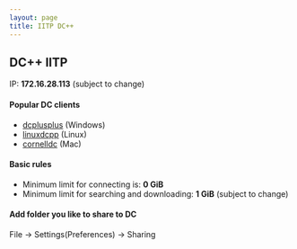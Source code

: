 ```yaml
---
layout: page
title: IITP DC++
---
```


## DC++ IITP

IP: **172.16.28.113** (subject to change) 

#### Popular DC clients

* [dcplusplus](http://dcplusplus.sourceforge.net/) (Windows)
* [linuxdcpp](https://launchpad.net/linuxdcpp) (Linux)
* [cornelldc](http://www.cornelldc.com/) (Mac)

#### Basic rules

* Minimum limit for connecting is: **0 GiB**
* Minimum limit for searching and downloading: **1 GiB** (subject to change) 

#### Add folder you like to share to DC

File -> Settings(Preferences) -> Sharing